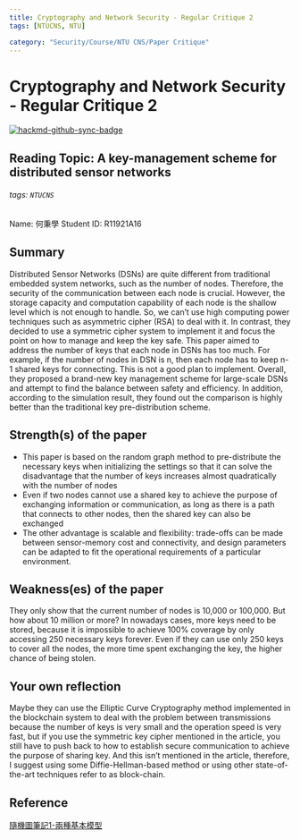 ```yaml
---
title: Cryptography and Network Security - Regular Critique 2
tags: [NTUCNS, NTU]

category: "Security/Course/NTU CNS/Paper Critique"
---
```


# Cryptography and Network Security - Regular Critique 2

[![hackmd-github-sync-badge](https://hackmd.io/TNJhiAf4TIOgpgTzEjELKA/badge)](https://hackmd.io/TNJhiAf4TIOgpgTzEjELKA)

## Reading Topic: A key-management scheme for distributed sensor networks
###### tags: `NTUCNS`
Name: 何秉學	Student ID: R11921A16

## Summary
Distributed Sensor Networks (DSNs) are quite different from traditional embedded system networks, such as the number of nodes. Therefore, the security of the communication between each node is crucial. However, the storage capacity and computation capability of each node is the shallow level which is not enough to handle. So, we can’t use high computing power techniques such as asymmetric cipher (RSA) to deal with it. In contrast, they decided to use a symmetric cipher system to implement it and focus the point on how to manage and keep the key safe. This paper aimed to address the number of keys that each node in DSNs has too much. For example, if the number of nodes in DSN is n, then each node has to keep n-1 shared keys for connecting. This is not a good plan to implement. Overall, they proposed a brand-new key management scheme for large-scale DSNs and attempt to find the balance between safety and efficiency. In addition, according to the simulation result, they found out the comparison is highly better than the traditional key pre-distribution scheme.


## Strength(s) of the paper
* This paper is based on the random graph method to pre-distribute the necessary keys when initializing the settings so that it can solve the disadvantage that the number of keys increases almost quadratically with the number of nodes 
* Even if two nodes cannot use a shared key to achieve the purpose of exchanging information or communication, as long as there is a path that connects to other nodes, then the shared key can also be exchanged
* The other advantage is scalable and flexibility: trade-offs can be made between sensor-memory cost and connectivity, and design parameters can be adapted to fit the operational requirements of a particular environment.

## Weakness(es) of the paper
They only show that the current number of nodes is 10,000 or 100,000. But how about 10 million or more? In nowadays cases, more keys need to be stored, because it is impossible to achieve 100% coverage by only accessing 250 necessary keys forever. Even if they can use only 250 keys to cover all the nodes, the more time spent exchanging the key, the higher chance of being stolen.

## Your own reflection
Maybe they can use the Elliptic Curve Cryptography method implemented in the blockchain system to deal with the problem between transmissions because the number of keys is very small and the operation speed is very fast, but if you use the symmetric key cipher mentioned in the article, you still have to push back to how to establish secure communication to achieve the purpose of sharing key. And this isn’t mentioned in the article, therefore, I suggest using some Diffie-Hellman-based method or using other state-of-the-art techniques refer to as block-chain.


## Reference
[隨機圖筆記1-兩種基本模型](https://zhuanlan.zhihu.com/p/494704390)